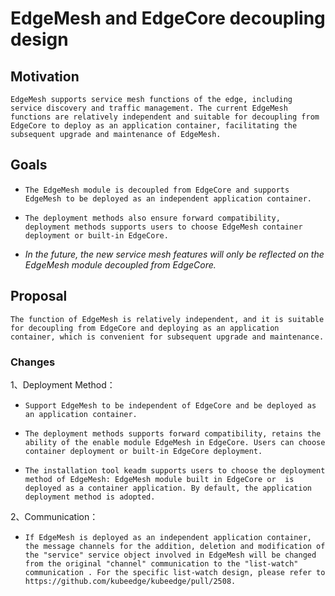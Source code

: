 # EdgeMesh and EdgeCore decoupling design

## Motivation

```
EdgeMesh supports service mesh functions of the edge, including service discovery and traffic management. The current EdgeMesh functions are relatively independent and suitable for decoupling from EdgeCore to deploy as an application container, facilitating the subsequent upgrade and maintenance of EdgeMesh.
```

## Goals

- ```
  The EdgeMesh module is decoupled from EdgeCore and supports EdgeMesh to be deployed as an independent application container.
  ```

- ```
  The deployment methods also ensure forward compatibility, deployment methods supports users to choose EdgeMesh container deployment or built-in EdgeCore.
  ```

- *In the future, the new service mesh features will only be reflected on the EdgeMesh module decoupled from EdgeCore.*

## Proposal

```
The function of EdgeMesh is relatively independent, and it is suitable for decoupling from EdgeCore and deploying as an application container, which is convenient for subsequent upgrade and maintenance.
```

### Changes

1、Deployment Method：

- ```
  Support EdgeMesh to be independent of EdgeCore and be deployed as an application container.
  ```

- ```
  The deployment methods supports forward compatibility, retains the ability of the enable module EdgeMesh in EdgeCore. Users can choose container deployment or built-in EdgeCore deployment.
  ```

- ```
  The installation tool keadm supports users to choose the deployment method of EdgeMesh: EdgeMesh module built in EdgeCore or  is deployed as a container application. By default, the application deployment method is adopted.
  ```

2、Communication：

- ```
  If EdgeMesh is deployed as an independent application container, the message channels for the addition, deletion and modification of the "service" service object involved in EdgeMesh will be changed from the original "channel" communication to the "list-watch" communication . For the specific list-watch design, please refer to https://github.com/kubeedge/kubeedge/pull/2508.
  ```

